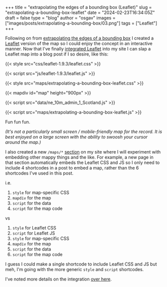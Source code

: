 
+++
title = "extrapolating the edges of a bounding box (Leaflet)"
slug = "extrapolating-a-bounding-box-leaflet"
date = "2024-02-23T16:34:05Z"
draft = false
type = "blog"
author = "osgav"
images = ["images/posts/extrapolating-a-bounding-box/03.png"]
tags = ["Leaflet"]
+++

Following on from [extrapolating the edges of a bounding box](/blog/extrapolating-a-bounding-box.html) I created a [Leaflet](https://leafletjs.com/) version of the map so I could enjoy the concept in an interactive manner. Now that I've finally [integrated Leaflet](/lab/hugo-leaflet-integration.html) into my site I can slap a Leaflet map into a blog post if I so desire, like this:

<!--more-->

{{< style src="css/leaflet-1.9.3/leaflet.css" >}}

{{< script src="js/leaflet-1.9.3/leaflet.js" >}}

{{< style src="maps/extrapolating-a-bounding-box-leaflet.css" >}}

{{< mapdiv id="map" height="900px" >}}

{{< script src="data/ne_10m_admin_1_Scotland.js" >}}

{{< script src="maps/extrapolating-a-bounding-box-leaflet.js" >}}

Fun fun fun. 

*(It's not a particularly small screen / mobile-friendly map for the record. It is best enjoyed on a large screen with the ability to swoosh your cursor around the map.)*

I also created a new `/maps/*` [section](/maps.html) on my site where I will experiment with embedding other mappy things and the like. For example, a new page in that section automatically embeds the Leaflet CSS and JS so I only need to include 4 shortcodes in a post to embed a map, rather than the 6 shortcodes I've used in this post. 

i.e. 

1. `style` for map-specific CSS
2. `mapdiv` for the map
3. `script` for the data
4. `script` for the map code

vs

1. `style` for Leaflet CSS
2. `script` for Leaflet JS
3. `style` for map-specific CSS
4. `mapdiv` for the map
5. `script` for the data
6. `script` for the map code

I guess I could make a single shortcode to include Leaflet CSS and JS but meh, I'm going with the more generic `style` and `script` shortcodes. 

I've noted more details on the integration [over here](/lab/hugo-leaflet-integration.html).
